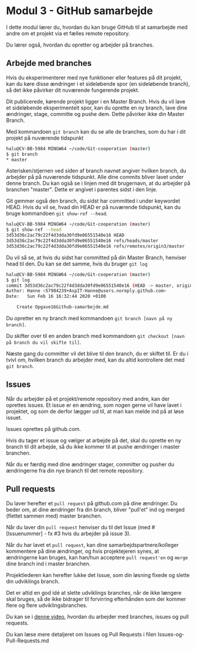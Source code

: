 # Modul 3 - GitHub samarbejde

I dette modul lærer du, hvordan du kan bruge GitHub til at samarbejde med andre om et projekt via et fælles remote repository.

Du lærer også, hvordan du opretter og arbejder på branches.

## Arbejde med branches

Hvis du eksperimenterer med nye funktioner eller features på dit projekt, kan du køre disse ændringer i et sideløbende spor (en sideløbende branch), så det ikke påvirker dit nuværende fungerende projekt.

Dit publicerede, kørende projekt ligger i en Master Branch. Hvis du vil lave et sideløbende eksperimentelt spor, kan du oprette en ny branch, lave dine ændringer, stage, committe og pushe dem. Dette påvirker ikke din Master Branch.

Med kommandoen `git branch` kan du se alle de branches, som du har i dit projekt på nuværende tidspunkt

```bash
halu@CV-BB-5984 MINGW64 ~/code/Git-cooperation (master)
$ git branch
* master
```

Asterisken/stjernen ved siden af branch navnet angiver hvilken branch, du arbejder på på nuværende tidspunkt. Alle dine commits bliver lavet under denne branch.
Du kan også se i linjen med dit brugernavn, at du arbejder på branchen "master". Dette er angivet i parentes sidst i den linje.

Git gemmer også den branch, du sidst har committed i under keywordet HEAD. Hvis du vil se, hvad din HEAD er på nuværende tidspunkt, kan du bruge kommandoen `git show-ref --head`.

```bash
halu@CV-BB-5984 MINGW64 ~/code/Git-cooperation (master)
$ git show-ref --head
3d53d36c2ac79c22f4d3dda30fd9e06551540e16 HEAD
3d53d36c2ac79c22f4d3dda30fd9e06551540e16 refs/heads/master
3d53d36c2ac79c22f4d3dda30fd9e06551540e16 refs/remotes/origin3/master
```

Du vil så se, at hvis du sidst har committed på din Master Branch, henviser head til den. Du kan se det samme, hvis du bruger `git log`

```bash
halu@CV-BB-5984 MINGW64 ~/code/Git-cooperation (master)
$ git log
commit 3d53d36c2ac79c22f4d3dda30fd9e06551540e16 (HEAD -> master, origin3/master)
Author: Hanne <57984239+AspIT-Hanne@users.noreply.github.com>
Date:   Sun Feb 16 16:32:44 2020 +0100

    Create Opgave16Github-samarbejde.md
```

Du opretter en ny branch med kommandoen `git branch [navn på ny branch]`.

Du skifter over til en anden branch med kommandoen `git checkout [navn på branch du vil skifte til]`.

Næste gang du committer vil det blive til den branch, du er skiftet til. Er du i tvivl om, hvilken branch du arbejder med, kan du altid kontrollere det med `git branch`.

## Issues

Når du arbejder på et projekt/remote repository med andre, kan der oprettes issues. Et issue er en ændring, som nogen gerne vil have lavet i projektet, og som de derfor lægger ud til, at man kan melde ind på at løse issuet.

Issues oprettes på github.com.

Hvis du tager et issue og vælger at arbejde på det, skal du oprette en ny branch til dit arbejde, så du ikke kommer til at pushe ændringer i master branchen.

Når du er færdig med dine ændringer stager, committer og pusher du ændringerne fra din nye branch til det remote repository.

## Pull requests

Du laver herefter et `pull request` på github.com på dine ændringer. Du beder om, at dine ændringer fra din branch, bliver "pull'et" ind og merged (flettet sammen med) master branchen.

Når du laver din `pull request` henviser du til det Issue (med #[Issuenummer] - fx #3 hvis du arbejder på issue 3).

Når du har lavet et `pull request`, kan dine samarbejdspartnere/kolleger kommentere på dine ændringer, og hvis projektejeren synes, at ændringerne kan bruges, kan han/hun acceptere `pull request'en` og `merge` dine branch ind i master branchen.

Projektlederen kan herefter lukke det Issue, som din løsning fixede og slette din udviklings branch.

Det er altid en god idé at slette udviklings branches, når de ikke længere skal bruges, så de ikke bidrager til forvirring efterhånden som der kommer flere og flere udviklingsbranches.

Du kan se i [denne video](https://www.youtube.com/watch?v=SoaAoATcUxU), hvordan du arbejder med branches, issues og pull requests.

Du kan læse mere detaljeret om Issues og Pull Requests i filen Issues-og-Pull-Requests.md
